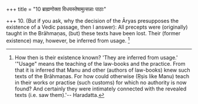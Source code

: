 +++
title = "10 ब्राह्मणोक्ता विधयस्तेषामुत्सन्नाः पाठाः"

+++
10. (But if you ask, why the decision of the Āryas presupposes the existence of a Vedic passage, then I answer): All precepts were (originally) taught in the Brāhmaṇas, (but) these texts have been lost. Their (former existence) may, however, be inferred from usage. [^7] 


[^7]:  How then is their existence known? 'They are inferred from usage.' '"Usage" means the teaching of the law-books and the practice. From that it is inferred that Manu and other (authors of law-books) knew such texts of the Brāhmaṇas. For how could otherwise (Ṛṣis like Manu) teach in their works or practise (such customs) for which no authority is now found? And certainly they were intimately connected with the revealed texts (i.e. saw them).'-- Haradatta.
